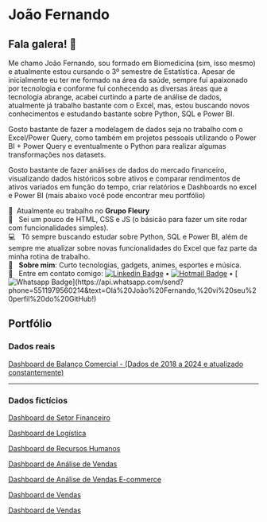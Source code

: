 # João Fernando

## Fala galera! 👋
Me chamo João Fernando, sou formado em Biomedicina (sim, isso mesmo) e atualmente estou cursando o 3º semestre de Estatística.
Apesar de inicialmente eu ter me formado na área da saúde, sempre fui apaixonado por tecnologia e conforme fui conhecendo as diversas áreas que a tecnologia abrange, acabei curtindo a parte de análise de dados, atualmente já trabalho bastante com o Excel, mas, estou buscando novos conhecimentos e estudando bastante sobre Python, SQL e Power BI.

Gosto bastante de fazer a modelagem de dados seja no trabalho com o Excel/Power Query, como também em projetos pessoais utilizando o Power BI + Power Query e eventualmente o Python para realizar algumas transformações nos datasets.

Gosto bastante de fazer análises de dados do mercado financeiro, visualizando dados históricos sobre ativos e comparar rendimentos de ativos variados em função do tempo, criar relatórios e Dashboards no excel e Power BI (mais abaixo você pode encontrar meu portfólio)

🔬&nbsp; Atualmente eu trabalho no **Grupo Fleury**
<br/> :purple_heart: &nbsp; Sei um pouco de HTML, CSS e JS (o básicão para fazer um site rodar com funcionalidades simples).
<br/> :computer: &nbsp; Tô sempre buscando estudar sobre Python, SQL e Power BI, além de sempre me atualizar sobre novas funcionalidades do Excel que faz parte da minha rotina de trabalho.
<br/> 💬  &nbsp; **Sobre mim**: Curto tecnologias, gadgets, animes, esportes e música.
<br/> :email: &nbsp; Entre em contato comigo: [![Linkedin Badge](https://img.shields.io/badge/-LinkedIn-blue?style=flat-square&logo=Linkedin&logoColor=white&link=https://www.linkedin.com/in/joaoxfernando/)](https://www.linkedin.com/in/joaoxfernando/) • [![Hotmail Badge](https://img.shields.io/badge/-Outlook-0078D4?style=flat-square&logo=microsoft-outlook&logoColor=white&link=mailto:joaoxfernando@outlook.com)](mailto:joaoxfernando@outlook.com) • [![Whatsapp Badge](https://img.shields.io/badge/-WhatsApp-4CA143?style=flat-square&labelColor=4CA143&logo=whatsapp&logoColor=white&link=https://api.whatsapp.com/send?phone=5584999122284&text=Olá%20João%20Fernando,%20vi%20seu%20perfil%20do%20GitHub!)](https://api.whatsapp.com/send?phone=5511979560214&text=Olá%20João%20Fernando,%20vi%20seu%20perfil%20do%20GitHub!)


## Portfólio

### Dados reais
[Dashboard de Balanço Comercial - (Dados de 2018 a 2024 e atualizado constantemente)](https://app.powerbi.com/view?r=eyJrIjoiNWNlNTJlNTItYjBmMy00NGUwLWIxNWItMjc0MTdhYzUzZjg0IiwidCI6IjVjYzNlODFhLTVjNGUtNGFkOC1iMzMzLTc2ZDQxMTdmNGFlNSJ9)

****

### Dados fictícios
[Dashboard de Setor Financeiro](https://app.powerbi.com/view?r=eyJrIjoiYWI0OTEyNzctZmE3ZC00YjQ4LWEzNzgtMGY2M2U5Y2Y5YzczIiwidCI6IjVjYzNlODFhLTVjNGUtNGFkOC1iMzMzLTc2ZDQxMTdmNGFlNSJ9)

[Dashboard de Logística](https://app.powerbi.com/view?r=eyJrIjoiNTM3OGMyMGYtOWQxMC00ZjliLTlkOTgtZDZlNjQxZTdjZDU1IiwidCI6IjVjYzNlODFhLTVjNGUtNGFkOC1iMzMzLTc2ZDQxMTdmNGFlNSJ9)

[Dashboard de Recursos Humanos](https://app.powerbi.com/view?r=eyJrIjoiMDhhZjA4N2YtMGNlZS00NjAwLThlZGUtZGI0MTJhMWNlODkxIiwidCI6IjVjYzNlODFhLTVjNGUtNGFkOC1iMzMzLTc2ZDQxMTdmNGFlNSJ9)

[Dashboard de Análise de Vendas](https://app.powerbi.com/view?r=eyJrIjoiZDc2NjM5ODctN2NhOC00OTBmLWJkNDctYjljMmY4YWE4MjdmIiwidCI6IjVjYzNlODFhLTVjNGUtNGFkOC1iMzMzLTc2ZDQxMTdmNGFlNSJ9)

[Dashboard de Análise de Vendas E-commerce](https://app.powerbi.com/view?r=eyJrIjoiYjQ2YjljMTgtMWU3NS00NTNhLTg0ZTUtMDVhNDlkYjEwMzMxIiwidCI6IjVjYzNlODFhLTVjNGUtNGFkOC1iMzMzLTc2ZDQxMTdmNGFlNSJ9)

[Dashboard de Vendas](https://app.powerbi.com/view?r=eyJrIjoiZDc2NjM5ODctN2NhOC00OTBmLWJkNDctYjljMmY4YWE4MjdmIiwidCI6IjVjYzNlODFhLTVjNGUtNGFkOC1iMzMzLTc2ZDQxMTdmNGFlNSJ9)

[Dashboard de Vendas](https://app.powerbi.com/view?r=eyJrIjoiY2MxYjNiNGEtZWI0My00M2M2LTlkMDEtZjM1ODgwYjE0ZWEwIiwidCI6IjVjYzNlODFhLTVjNGUtNGFkOC1iMzMzLTc2ZDQxMTdmNGFlNSJ9)

